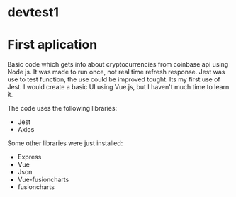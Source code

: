 # devtest1


# First aplication

Basic code which gets info about cryptocurrencies from coinbase api using Node js. It was made to run once, not real time refresh response.
Jest was use to test function, the use could be improved tought. Its my first use of Jest.
I would create a basic UI using Vue.js, but I haven't much time to learn it.

The code uses the following libraries:

* Jest
* Axios

Some other libraries were just installed:

* Express
* Vue
* Json
* Vue-fusioncharts
* fusioncharts

